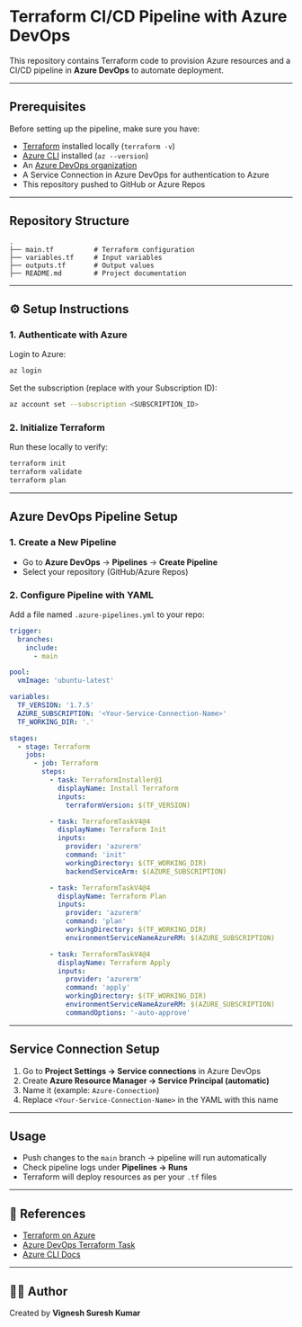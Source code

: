 # Terraform CI/CD Pipeline with Azure DevOps

This repository contains Terraform code to provision Azure resources and a CI/CD pipeline in **Azure DevOps** to automate deployment.

---

## Prerequisites

Before setting up the pipeline, make sure you have:

- [Terraform](https://developer.hashicorp.com/terraform/downloads) installed locally (`terraform -v`)
- [Azure CLI](https://learn.microsoft.com/en-us/cli/azure/install-azure-cli) installed (`az --version`)
- An [Azure DevOps organization](https://dev.azure.com/)
- A Service Connection in Azure DevOps for authentication to Azure
- This repository pushed to GitHub or Azure Repos

---

## Repository Structure

```
.
├── main.tf          # Terraform configuration
├── variables.tf     # Input variables
├── outputs.tf       # Output values
├── README.md        # Project documentation
```

---

## ⚙️ Setup Instructions

### 1. Authenticate with Azure
Login to Azure:
```sh
az login
```

Set the subscription (replace with your Subscription ID):
```sh
az account set --subscription <SUBSCRIPTION_ID>
```

### 2. Initialize Terraform
Run these locally to verify:
```sh
terraform init
terraform validate
terraform plan
```

---

## Azure DevOps Pipeline Setup

### 1. Create a New Pipeline
- Go to **Azure DevOps** → **Pipelines** → **Create Pipeline**
- Select your repository (GitHub/Azure Repos)

### 2. Configure Pipeline with YAML
Add a file named `.azure-pipelines.yml` to your repo:

```yaml
trigger:
  branches:
    include:
      - main

pool:
  vmImage: 'ubuntu-latest'

variables:
  TF_VERSION: '1.7.5'
  AZURE_SUBSCRIPTION: '<Your-Service-Connection-Name>'
  TF_WORKING_DIR: '.'

stages:
  - stage: Terraform
    jobs:
      - job: Terraform
        steps:
          - task: TerraformInstaller@1
            displayName: Install Terraform
            inputs:
              terraformVersion: $(TF_VERSION)

          - task: TerraformTaskV4@4
            displayName: Terraform Init
            inputs:
              provider: 'azurerm'
              command: 'init'
              workingDirectory: $(TF_WORKING_DIR)
              backendServiceArm: $(AZURE_SUBSCRIPTION)

          - task: TerraformTaskV4@4
            displayName: Terraform Plan
            inputs:
              provider: 'azurerm'
              command: 'plan'
              workingDirectory: $(TF_WORKING_DIR)
              environmentServiceNameAzureRM: $(AZURE_SUBSCRIPTION)

          - task: TerraformTaskV4@4
            displayName: Terraform Apply
            inputs:
              provider: 'azurerm'
              command: 'apply'
              workingDirectory: $(TF_WORKING_DIR)
              environmentServiceNameAzureRM: $(AZURE_SUBSCRIPTION)
              commandOptions: '-auto-approve'
```

---

## Service Connection Setup

1. Go to **Project Settings → Service connections** in Azure DevOps  
2. Create **Azure Resource Manager → Service Principal (automatic)**  
3. Name it (example: `Azure-Connection`)  
4. Replace `<Your-Service-Connection-Name>` in the YAML with this name  

---

## Usage

- Push changes to the `main` branch → pipeline will run automatically  
- Check pipeline logs under **Pipelines → Runs**  
- Terraform will deploy resources as per your `.tf` files  

---

## 📖 References

- [Terraform on Azure](https://learn.microsoft.com/en-us/azure/developer/terraform/)
- [Azure DevOps Terraform Task](https://learn.microsoft.com/en-us/azure/devops/pipelines/tasks/reference/terraform-v4)
- [Azure CLI Docs](https://learn.microsoft.com/en-us/cli/azure/)

---

## 👨‍💻 Author
Created by **Vignesh Suresh Kumar** 
